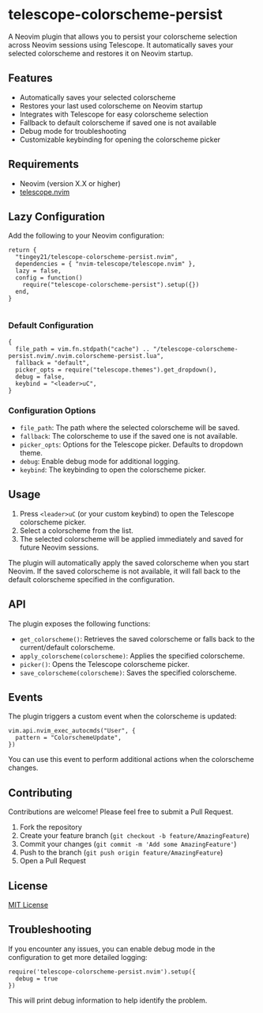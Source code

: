 # telescope-colorscheme-persist

A Neovim plugin that allows you to persist your colorscheme selection across Neovim sessions using Telescope. It automatically saves your selected colorscheme and restores it on Neovim startup.

## Features

- Automatically saves your selected colorscheme
- Restores your last used colorscheme on Neovim startup
- Integrates with Telescope for easy colorscheme selection
- Fallback to default colorscheme if saved one is not available
- Debug mode for troubleshooting
- Customizable keybinding for opening the colorscheme picker

## Requirements

- Neovim (version X.X or higher) <!-- Replace X.X with the minimum required version -->
- [telescope.nvim](https://github.com/nvim-telescope/telescope.nvim)




## Lazy Configuration

Add the following to your Neovim configuration:
```
return {
  "tingey21/telescope-colorscheme-persist.nvim",
  dependencies = { "nvim-telescope/telescope.nvim" },
  lazy = false,
  config = function()
    require("telescope-colorscheme-persist").setup({})
  end,
}


```
### Default Configuration
```
{
  file_path = vim.fn.stdpath("cache") .. "/telescope-colorscheme-persist.nvim/.nvim.colorscheme-persist.lua",
  fallback = "default",
  picker_opts = require("telescope.themes").get_dropdown(),
  debug = false,
  keybind = "<leader>uC",
}

```
### Configuration Options

- `file_path`: The path where the selected colorscheme will be saved.
- `fallback`: The colorscheme to use if the saved one is not available.
- `picker_opts`: Options for the Telescope picker. Defaults to dropdown theme.
- `debug`: Enable debug mode for additional logging.
- `keybind`: The keybinding to open the colorscheme picker.

## Usage

1. Press `<leader>uC` (or your custom keybind) to open the Telescope colorscheme picker.
2. Select a colorscheme from the list.
3. The selected colorscheme will be applied immediately and saved for future Neovim sessions.

The plugin will automatically apply the saved colorscheme when you start Neovim. If the saved colorscheme is not available, it will fall back to the default colorscheme specified in the configuration.

## API

The plugin exposes the following functions:

- `get_colorscheme()`: Retrieves the saved colorscheme or falls back to the current/default colorscheme.
- `apply_colorscheme(colorscheme)`: Applies the specified colorscheme.
- `picker()`: Opens the Telescope colorscheme picker.
- `save_colorscheme(colorscheme)`: Saves the specified colorscheme.

## Events

The plugin triggers a custom event when the colorscheme is updated:

```
vim.api.nvim_exec_autocmds("User", {
  pattern = "ColorschemeUpdate",
})
```

You can use this event to perform additional actions when the colorscheme changes.

## Contributing

Contributions are welcome! Please feel free to submit a Pull Request.

1. Fork the repository
2. Create your feature branch (`git checkout -b feature/AmazingFeature`)
3. Commit your changes (`git commit -m 'Add some AmazingFeature'`)
4. Push to the branch (`git push origin feature/AmazingFeature`)
5. Open a Pull Request

## License

[MIT License](LICENSE)

## Troubleshooting

If you encounter any issues, you can enable debug mode in the configuration to get more detailed logging:

```
require('telescope-colorscheme-persist.nvim').setup({
  debug = true
})
```

This will print debug information to help identify the problem.
